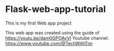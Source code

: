 # Flask-web-app-tutorial
This is my first Web app project 

This web app was created using the guide of https://youtu.be/dam0GPOAvVI
Youtube channel: https://www.youtube.com/@TechWithTim
